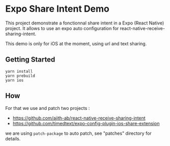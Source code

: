 # Expo Share Intent Demo

This project demonstrate a fonctionnal share intent in a Expo (React Native) project. It allows to use an expo auto configuration for react-native-receive-sharing-intent.

This demo is only for iOS at the moment, using url and text sharing.

## Getting Started

```
yarn install
yarn prebuild
yarn ios
```

## How

For that we use and patch two projects :

- https://github.com/ajith-ab/react-native-receive-sharing-intent
- https://github.com/timedtext/expo-config-plugin-ios-share-extension

we are using `patch-package` to auto patch, see "patches" directory for details.

